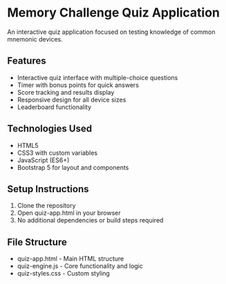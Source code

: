 # Memory Challenge Quiz Application

An interactive quiz application focused on testing knowledge of common mnemonic devices.

## Features

- Interactive quiz interface with multiple-choice questions
- Timer with bonus points for quick answers
- Score tracking and results display
- Responsive design for all device sizes
- Leaderboard functionality

## Technologies Used

- HTML5
- CSS3 with custom variables
- JavaScript (ES6+)
- Bootstrap 5 for layout and components

## Setup Instructions

1. Clone the repository
2. Open quiz-app.html in your browser
3. No additional dependencies or build steps required

## File Structure

- quiz-app.html - Main HTML structure
- quiz-engine.js - Core functionality and logic
- quiz-styles.css - Custom styling